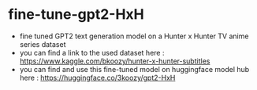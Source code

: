 # fine-tune-gpt2-HxH
* fine tuned GPT2 text generation model on a Hunter x Hunter TV anime series dataset
* you can find a link to the used dataset here : https://www.kaggle.com/bkoozy/hunter-x-hunter-subtitles
* you can find and use this fine-tuned model on huggingface model hub here : https://huggingface.co/3koozy/gpt2-HxH

